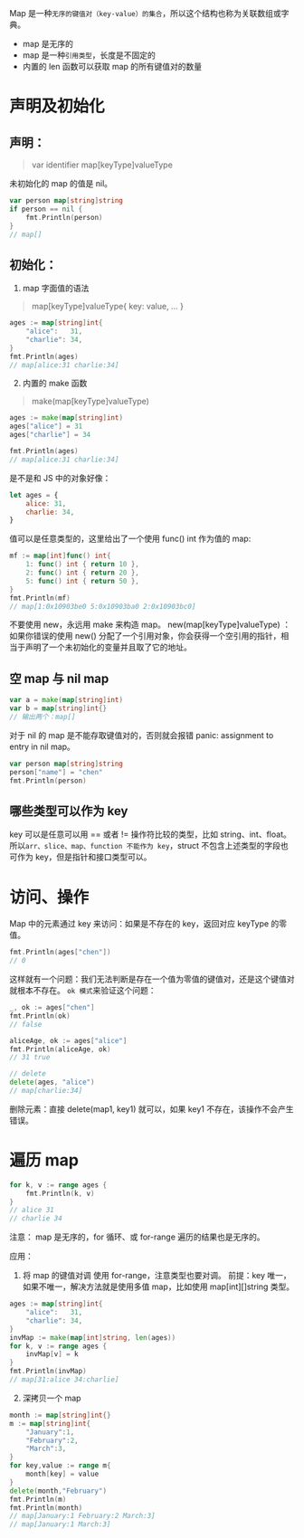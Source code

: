 
Map 是一种`无序的键值对（key-value）的集合`，所以这个结构也称为关联数组或字典。
- map 是无序的
- map 是一种`引用类型`，长度是不固定的
- 内置的 len 函数可以获取 map 的所有键值对的数量

# 声明及初始化
## 声明：
> var identifier map[keyType]valueType

未初始化的 map 的值是 nil。
```go
var person map[string]string
if person == nil {
    fmt.Println(person)
}
// map[]
```


## 初始化：
1. map 字面值的语法
> map[keyType]valueType{ key: value, ... }

```go
ages := map[string]int{
    "alice":   31,
    "charlie": 34,
}
fmt.Println(ages)
// map[alice:31 charlie:34]
```

2. 内置的 make 函数
> make(map[keyType]valueType) 

```go
ages := make(map[string]int)
ages["alice"] = 31
ages["charlie"] = 34

fmt.Println(ages)
// map[alice:31 charlie:34]
```

是不是和 JS 中的对象好像：
```js
let ages = {
    alice: 31,
    charlie: 34, 
}
```

值可以是任意类型的，这里给出了一个使用 func() int 作为值的 map:
```go
mf := map[int]func() int{
    1: func() int { return 10 },
    2: func() int { return 20 },
    5: func() int { return 50 },
}
fmt.Println(mf)
// map[1:0x10903be0 5:0x10903ba0 2:0x10903bc0]
```

不要使用 new，永远用 make 来构造 map。
new(map[keyType]valueType) ：如果你错误的使用 new() 分配了一个引用对象，你会获得一个空引用的指针，相当于声明了一个未初始化的变量并且取了它的地址。


## 空 map 与 nil map
```go
var a = make(map[string]int) 
var b = map[string]int{}
// 输出两个：map[]
```
对于 nil 的 map 是不能存取键值对的，否则就会报错 panic: assignment to entry in nil map。
```go
var person map[string]string 
person["name"] = "chen"
fmt.Println(person)
```

## 哪些类型可以作为 key
key 可以是任意可以用 == 或者 != 操作符比较的类型，比如 string、int、float。所以`arr、slice、map、function 不能作为 key`，struct 不包含上述类型的字段也可作为 key，但是指针和接口类型可以。



# 访问、操作
Map 中的元素通过 key 来访问：如果是不存在的 key，返回对应 keyType 的零值。
```go
fmt.Println(ages["chen"])
// 0
```
这样就有一个问题：我们无法判断是存在一个值为零值的键值对，还是这个键值对就根本不存在。
`ok 模式`来验证这个问题：
```go
_, ok := ages["chen"]
fmt.Println(ok)
// false

aliceAge, ok := ages["alice"]
fmt.Println(aliceAge, ok)
// 31 true

// delete
delete(ages, "alice")
// map[charlie:34]
```

删除元素：直接 delete(map1, key1) 就可以，如果 key1 不存在，该操作不会产生错误。

# 遍历 map
```go
for k, v := range ages {
    fmt.Println(k, v)
}
// alice 31
// charlie 34
```
注意： map 是无序的，for 循环、或 for-range 遍历的结果也是无序的。

应用：
1. 将 map 的键值对调
使用 for-range，注意类型也要对调。
前提：key 唯一，如果不唯一，解决方法就是使用多值 map，比如使用 map[int][]string 类型。
```go
ages := map[string]int{
    "alice":   31,
    "charlie": 34,
}
invMap := make(map[int]string, len(ages))
for k, v := range ages {
    invMap[v] = k
}
fmt.Println(invMap)
// map[31:alice 34:charlie]
```

2. 深拷贝一个 map
```go
month := map[string]int{}
m := map[string]int{
	"January":1,
	"February":2,
	"March":3,
}
for key,value := range m{
	month[key] = value
}
delete(month,"February")
fmt.Println(m)
fmt.Println(month)
// map[January:1 February:2 March:3]
// map[January:1 March:3]
```


